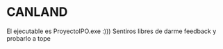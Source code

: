 # CANLAND
El ejecutable es ProyectoIPO.exe :))) 
Sentiros libres de darme feedback y probarlo a tope

